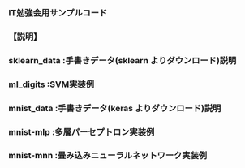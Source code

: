 ### IT勉強会用サンプルコード
### 【説明】
### sklearn_data    :手書きデータ(sklearn よりダウンロード)説明
### ml_digits       :SVM実装例
### mnist_data      :手書きデータ(keras よりダウンロード)説明
### mnist-mlp       :多層パーセプトロン実装例
### mnist-mnn       :畳み込みニューラルネットワーク実装例
